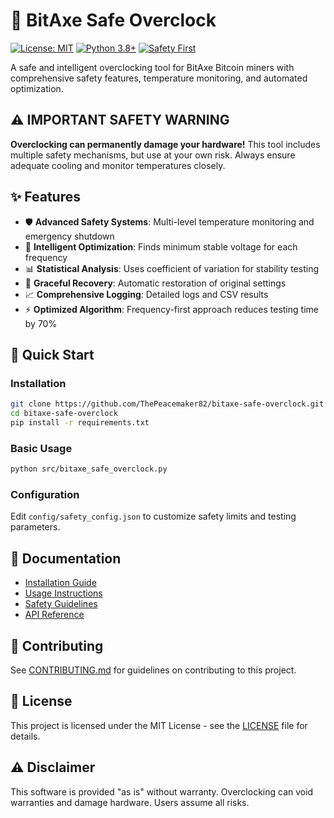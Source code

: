 # 🔧 BitAxe Safe Overclock

[![License: MIT](https://img.shields.io/badge/License-MIT-yellow.svg)](https://opensource.org/licenses/MIT)
[![Python 3.8+](https://img.shields.io/badge/python-3.8+-blue.svg)](https://www.python.org/downloads/)
[![Safety First](https://img.shields.io/badge/Safety-First-red.svg)](docs/safety.md)

A safe and intelligent overclocking tool for BitAxe Bitcoin miners with comprehensive safety features, temperature monitoring, and automated optimization.

## ⚠️ **IMPORTANT SAFETY WARNING**

**Overclocking can permanently damage your hardware!** This tool includes multiple safety mechanisms, but use at your own risk. Always ensure adequate cooling and monitor temperatures closely.

## ✨ **Features**

- 🛡️ **Advanced Safety Systems**: Multi-level temperature monitoring and emergency shutdown
- 🎯 **Intelligent Optimization**: Finds minimum stable voltage for each frequency
- 📊 **Statistical Analysis**: Uses coefficient of variation for stability testing
- 🔄 **Graceful Recovery**: Automatic restoration of original settings
- 📈 **Comprehensive Logging**: Detailed logs and CSV results
- ⚡ **Optimized Algorithm**: Frequency-first approach reduces testing time by 70%

## 🚀 **Quick Start**

### Installation
```bash
git clone https://github.com/ThePeacemaker82/bitaxe-safe-overclock.git
cd bitaxe-safe-overclock
pip install -r requirements.txt
```

### Basic Usage
```bash
python src/bitaxe_safe_overclock.py
```

### Configuration
Edit `config/safety_config.json` to customize safety limits and testing parameters.

## 📖 **Documentation**

- [Installation Guide](docs/installation.md)
- [Usage Instructions](docs/usage.md)
- [Safety Guidelines](docs/safety.md)
- [API Reference](docs/api-reference.md)

## 🤝 **Contributing**

See [CONTRIBUTING.md](CONTRIBUTING.md) for guidelines on contributing to this project.

## 📄 **License**

This project is licensed under the MIT License - see the [LICENSE](LICENSE) file for details.

## ⚠️ **Disclaimer**

This software is provided "as is" without warranty. Overclocking can void warranties and damage hardware. Users assume all risks.

